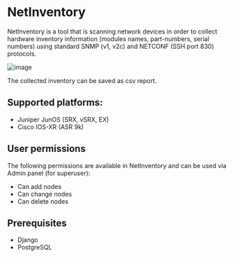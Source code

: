 # NetInventory

NetInventory is a tool that is scanning network devices in order to collect hardware inventory information (modules names, part-numbers, serial numbers) using standard SNMP (v1, v2c) and NETCONF (SSH port 830) protocols.

![image](https://github.com/saneksun/Netinventory/assets/39739673/2e1b5e68-7b73-4869-b65a-96bcb953f432)

The collected inventory can be saved as csv report.

## Supported platforms:
- Juniper JunOS (SRX, vSRX, EX)
- Cisco IOS-XR (ASR 9k)
  
## User permissions

The following permissions are available in NetInventory and can be used via Admin panel (for superuser):
- Can add nodes
- Can change nodes
- Can delete nodes

## Prerequisites
- Django
- PostgreSQL

